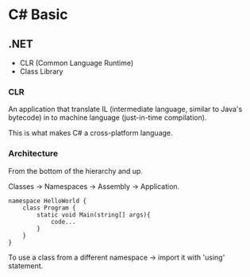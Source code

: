 # C# Basic

## .NET
* CLR (Common Language Runtime)
* Class Library

### CLR
An application that translate IL (intermediate language, similar to Java's bytecode) in to machine language (just-in-time compilation).

This is what makes C# a cross-platform language. 

### Architecture
From the bottom of the hierarchy and up.

Classes -> Namespaces -> Assembly -> Application.
```
namespace HelloWorld {
    class Program {
        static void Main(string[] args){
            code...
        }
    }
}
```

To use a class from a different namespace -> import it with 'using' statement.

